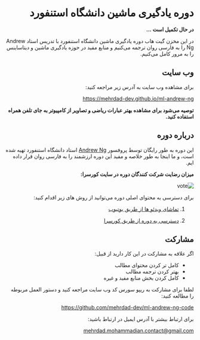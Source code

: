 <div dir=rtl align="right">

# دوره یادگیری ماشین دانشگاه استنفورد

**در حال تکمیل است ...** 

در این مخزن گیت هاب دوره یادگیری ماشین دانشگاه استنفورد با تدریس استاد Andrew Ng
را به فارسی روان ترجمه می‌کنیم و منابع مفید در حوزه یادگیری ماشین و دیتاساینس را به مرور کامل می‌کنیم.

## وب سایت
برای مشاهده وب سایت به آدرس زیر مراجعه کنید:

https://mehrdad-dev.github.io/ml-andrew-ng

**توصیه می‌شود برای مشاهده بهتر عبارات ریاضی و تصاویر از کامپیوتر به جای تلفن همراه استفاده کنید.**

## درباره دوره
این دوره به طور رایگان توسط پروفسور [Andrew Ng](https://www.coursera.org/instructor/andrewng) استاد دانشگاه استنفورد تهیه شده است، و ما اینجا به طور خلاصه و مفید این دوره ارزشمند را به فارسی روان قرار داده ایم.

**میزان رضایت شرکت کنندگان دوره در سایت کورسرا:**

![vote](https://github.com/mehrdad-dev/ml-andrew-ng/raw/master/images/image1.png?width=15pc)

برای دسترسی به محتوای اصلی دوره می‌توانید از روش های زیر اقدام کنید:
1. [تماشای ویدئو ها از طریق یوتیوب](https://www.youtube.com/watch?v=PPLop4L2eGk&list=PLLssT5z_DsK-h9vYZkQkYNWcItqhlRJLN)

2. [دسترسی به دوره از طریق کورسرا](https://www.coursera.org/learn/machine-learning?)


## مشارکت

اگر علاقه به مشارکت در این کار دارید از قبیل:
- کامل تر کردن محتوای مطالب
- بهتر کردن ترجمه مطالب
- کامل کردن بخش منابع مفید و غیره

لطفا برای مشارکت به ریپو سورس کد وب سایت مراجعه کنید و دستور العمل مربوطه را مطالعه کنید:

https://github.com/mehrdad-dev/ml-andrew-ng-code

برای ارتباط بیشتر با آدرس ایمیل در ارتباط باشید:

[mehrdad.mohammadian.contact@gmail.com](mailto:mehrdad.mohammadian.contact@gmail.com)


</div>
